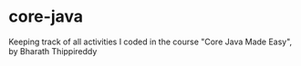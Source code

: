 # core-java
Keeping track of all activities I coded in the course "Core Java Made Easy", by Bharath Thippireddy

